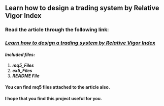 ## Learn how to design a trading system by Relative Vigor Index
### Read the article through the following link:
### ***[Learn how to design a trading system by Relative Vigor Index](https://www.mql5.com/en/articles/11425)***
#### ***Included files:***
1. ***mq5_Files***
2. ***ex5_Files***
3. ***README File***
#### You can find mq5 files attached to the article also.

#### I hope that you find this project useful for you.